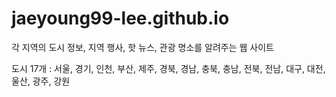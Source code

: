 # jaeyoung99-lee.github.io

각 지역의 도시 정보, 지역 행사, 핫 뉴스, 관광 명소를 알려주는 웹 사이트

도시 17개 : 서울, 경기, 인천, 부산, 제주, 경북, 경남, 충북, 충남, 전북, 전남, 대구, 대전, 울산, 광주, 강원
